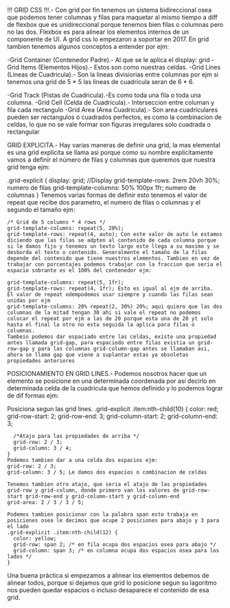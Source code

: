 !!! GRID CSS !!!.- Con grid por fin tenemos un sistema bidireccional osea que podemos tener columnas y filas para maquetar al mismo tiempo a diff de flexbox que es unidireccional porque tenemos bien filas o columnas pero no las dos.
Flexbox es para alinear los elementos internos de un componente de UI.
A grid css lo empezaron  a soportar en 2017. En grid tambien tenemos algunos conceptos a entender por ejm:

-Grid Container (Contenedor Padre).- Al que se le aplica el display: grid
-Grid Items (Elementos Hijos).- Estos son como nuestras celdas.
-Grid Lines (Lineas de Cuadricula).- Son la lineas divisiorias entre columnas por ejm si tenemos una grid de 5 * 5 las lineas de cuadricula seran de 6 * 6.

-Grid Track (Pistas de Cuadricula).-Es como toda una fila o toda una columna.
-Grid Cell (Celda de Cuadricula).- Interseccion entre columan y fila cada rectangulo
-Grid Area (Area Cuadricula).- Son area cuadriculares pueden ser rectangulos o cuadrados perfectos, es como la combinacion de celdas, lo que no se vale formar son figuras irregulares solo cuadrada o rectangular

GRID EXPLICITA.- Hay varias maneras de definir una grid, la mas elemental es una grid explicita se llama asi porque como su nombre explicitamente vamos a definir el número de filas y columnas que queremos que nuestra grid tenga ejm:

  .grid-explicit {
    display: grid; //Display 
    grid-template-rows: 2rem 20vh 30%; numero de filas
    grid-template-columns: 50% 100px 1fr; numero de columnas
  }
    Tenemos varias formas de definir esto tenemos el valor de repeat que recibe dos parametro, el numero de filas o columnas y el segundo el tamaño ejm:

    /* Grid de 5 columns * 4 rows */
    grid-template-columns: repeat(5, 20%);
    grid-template-rows: repeat(4, auto); Con este valor de auto le estamos diciendo que las filas se adpten al contenido de cada columna porque si le damos fijo y tenemos un texto largo este llega a su maximo y se desborda el texto o contenido. Generalmente el tamaño de la filas depende del contenido que tiene nuestros elementos. Tambien en vez de trabajar con porcentajes podemos trabajar con la fraccion que seria el espacio sobrante es el 100% del contenedor ejm:

    grid-template-columns: repeat(5, 1fr);
    grid-template-rows: repeat(4, 1fr); Esto es igual al ejm de arriba.
    El valor de repeat odempodemos usar siempre y cuando las filas sean unidas por ejm
    grid-template-columns: 20% repeat(2, 30%) 20%; aqui quiero que las dos columnas de la mitad tengan 30 ahi si vale el repeat no podemos colocar el repeat por ejm a las de 20 porque esta una de 20 yt solo hasta el final la otro no esta seguida la aplica para filas o columnas.
    Tambein podemos dar espaciado entre las celdas, existe una propiedad antes llamada grid-gap, para espaciodo entre filas existia un grid-row-gap y para las columnas grid-column-gap antes se llamaban asi, ahora se llama gap que viene a suplantar estas ya obsoletas propiedades anteriores

  POSICIONAMIENTO EN GRID LINES.- Podemos nosotros hacer que un elemento se posicione en una determinada coordenada por asi decirlo en determinada celda de la cuadricula que hemos definido y lo podemos lograr de dif formas ejm:

  Posiciona segun las grid lines.
    .grid-explicit .item:nth-child(10) {
      color: red;
      grid-row-start: 2; 
      grid-row-end: 3;
      grid-column-start: 2;
      grid-column-end: 3;

      /*Atajo para las propiedades de arriba */
      grid-row: 2 / 3;
      grid-column: 3 / 4;
    }
    Podemos tambien dar a una celda dos espacios ejm:
    grid-row: 2 / 3;
    grid-column: 3 / 5; Le damos dos espacios o combinacion de celdas

    Tenemos tambien otro atajo, que seria el atajo de las propiedades grid-row y grid-column, donde primero van los valores de grid-row-start grid-row-end y grid-column-start y grid-column-end
    grid-area: 2 / 3 / 3 / 5;

    Podemos tambien posicionar con la palabra span esto trabaja en posiciones osea le decimos que ocupe 2 posiciones para abajo y 3 para el lado
    .grid-explicit .item:nth-child(12) {
      color: yellow;
      grid-row: span 2; /* en fila ocupa dos espacios osea para abajo */
      grid-column: span 3; /* en columna ocupa dos espacios osea para los lados */
    }
  Una buena práctica si empezamos a alinear los elementos debemos de alinear todos, porque si dejamos que grid lo posicione segun su lagoritmo nos pueden quedar espacios o incluso desaparece el contenido de esa grid.